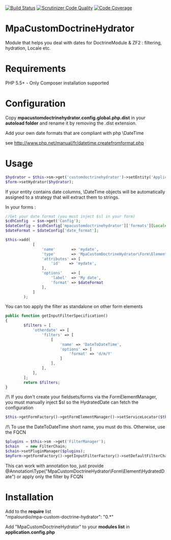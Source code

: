 [![Build Status](https://travis-ci.org/mpalourdio/MpaCustomDoctrineHydrator.png?branch=master)](https://travis-ci.org/mpalourdio/MpaCustomDoctrineHydrator)
[![Scrutinizer Code Quality](https://scrutinizer-ci.com/g/mpalourdio/MpaCustomDoctrineHydrator/badges/quality-score.png?s=2c109f8b765d059d4b33cb1f6195eae07b2fdb1c)](https://scrutinizer-ci.com/g/mpalourdio/MpaCustomDoctrineHydrator/)
[![Code Coverage](https://scrutinizer-ci.com/g/mpalourdio/MpaCustomDoctrineHydrator/badges/coverage.png?s=b249873714b3c85f08dfcd9306bd4c6b9cb19ba0)](https://scrutinizer-ci.com/g/mpalourdio/MpaCustomDoctrineHydrator/)


MpaCustomDoctrineHydrator
=========================

Module that helps you deal with dates for DoctrineModule & ZF2 : filtering, hydration, Locale etc.

Requirements
============
PHP 5.5+ - Only Composer installation supported


Configuration
=============
Copy **mpacustomdoctrinehydrator.config.global.php.dist** in your **autoload folder** and rename it by removing the .dist
extension.

Add your own date formats that are compliant with php \DateTime

see http://www.php.net/manual/fr/datetime.createfromformat.php

Usage
=====

```php
$hydrator = $this->sm->get('customdoctrinehydrator')->setEntity('Application\Entity\Myentity');
$form->setHydrator($hydrator);
```

If your entity contains date columns, \DateTime objects will be automatically assigned to a strategy that will extract them to strings.

In your forms :
```php
//Get your date format (you must inject $sl in your form)
$cdhConfig  = $sm->get('Config');
$dateConfig = $cdhConfig['mpacustomdoctrinehydrator']['formats'][Locale::getDefault()];
$dateFormat = $dateConfig['date_format'];

$this->add(
            [
                'name'       => 'mydate',
                'type'       => 'MpaCustomDoctrineHydrator\Form\Element\HydratedDate',
                'attributes' => [
                    'id'    => 'mydate',
                ],
                'options'    => [
                    'label'  => 'My date',
                    'format' => $dateFormat
                ],
            ]
        );
```

You can too apply the filter as standalone on other form elements
```php
public function getInputFilterSpecification()
{
        $filters = [
            'otherdate' => [
                'filters' => [
                    [
                        'name' => 'DateToDateTime',
                        'options' => [
                            'format' => 'd/m/Y'
                        ]
                    ],
                ],
            ],
        ];
        return $filters;
}
```

/!\ If you don't create your fieldsets/forms via the FormElementManager, you must manually inject $sl so the HydratedDate can fetch the configuration
```php
$this->getFormFactory()->getFormElementManager()->setServiceLocator($this->sm);
```

/!\ To use the DateToDateTime short name, you must do this. Otherwise, use the FQCN
```php
$plugins = $this->sm ->get('FilterManager');
$chain   = new FilterChain;
$chain->setPluginManager($plugins);
$myForm->getFormFactory()->getInputFilterFactory()->setDefaultFilterChain($chain);
```

This can work with annotation too, just provide @Annotation\Type("MpaCustomDoctrineHydrator\Form\Element\HydratedDate") or apply only the filter by FCQN


Installation
============
Add to the **require** list  
"mpalourdio/mpa-custom-doctrine-hydrator": "0.*"

Add "MpaCustomDoctrineHydrator" to your **modules list** in **application.config.php**
